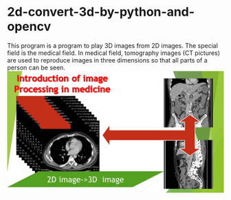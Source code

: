 # 2d-convert-3d-by-python-and-opencv
 This program is a program to play 3D images from 2D images. The special field is the medical field. In medical field, tomography images (CT pictures) are used to reproduce images in three dimensions so that all parts of a person can be seen.
 ![Result Image 1](3D.JPG)

 
